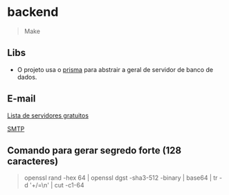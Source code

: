 # backend

> Make

## Libs

- O projeto usa o [prisma](https://www.prisma.io/) para abstrair a geral de servidor de banco de dados.

## E-mail

[Lista de servidores gratuitos](https://www.emailtooltester.com/en/blog/free-smtp-servers/)

[SMTP](https://app.mailersend.com)

## Comando para gerar segredo forte (128 caracteres)

> openssl rand -hex 64 | openssl dgst -sha3-512 -binary | base64 | tr -d '+/=\n' | cut -c1-64
